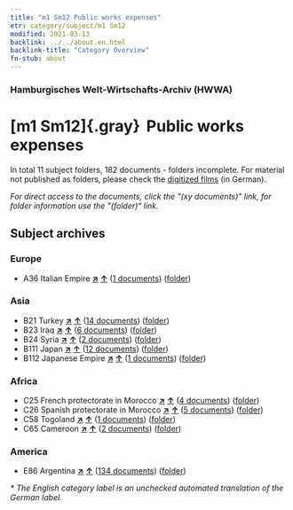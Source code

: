 ```yaml
---
title: "m1 Sm12 Public works expenses"
etr: category/subject/m1 Sm12
modified: 2021-03-13
backlink: ../../about.en.html
backlink-title: "Category Overview"
fn-stub: about
---
```


### Hamburgisches Welt-Wirtschafts-Archiv (HWWA)
# [m1 Sm12]{.gray}&#8201; Public works expenses&#160; 





In total 11 subject folders, 182 documents - folders incomplete.
For material not published as folders, please check the [digitized films](/film/h1_sh) (in German).

_For direct access to the documents, click the "(xy documents)" link, for folder information use the "(folder)" link._

## Subject archives



### Europe

- A36 Italian Empire [**&nearr;**](../../../geo/i/141012/about.en.html "Italian Empire (all folders)") [**&uarr;**](../../../geo/about.en.html#A36 "Country category system") (<a href="https://pm20.zbw.eu/dfgview/sh/141012,144827" title="about: Italian Empire : Public works expenses" target="_blank">1 documents</a>) ([folder](http://purl.org/pressemappe20/folder/sh/141012,144827))

### Asia

- B21 Turkey [**&nearr;**](../../../geo/i/141111/about.en.html "Turkey (all folders)") [**&uarr;**](../../../geo/about.en.html#B21 "Country category system") (<a href="https://pm20.zbw.eu/dfgview/sh/141111,144827" title="about: Turkey : Public works expenses" target="_blank">14 documents</a>) ([folder](http://purl.org/pressemappe20/folder/sh/141111,144827))
- B23 Iraq [**&nearr;**](../../../geo/i/141113/about.en.html "Iraq (all folders)") [**&uarr;**](../../../geo/about.en.html#B23 "Country category system") (<a href="https://pm20.zbw.eu/dfgview/sh/141113,144827" title="about: Iraq : Public works expenses" target="_blank">6 documents</a>) ([folder](http://purl.org/pressemappe20/folder/sh/141113,144827))
- B24 Syria [**&nearr;**](../../../geo/i/141114/about.en.html "Syria (all folders)") [**&uarr;**](../../../geo/about.en.html#B24 "Country category system") (<a href="https://pm20.zbw.eu/dfgview/sh/141114,144827" title="about: Syria : Public works expenses" target="_blank">2 documents</a>) ([folder](http://purl.org/pressemappe20/folder/sh/141114,144827))
- B111 Japan [**&nearr;**](../../../geo/i/141272/about.en.html "Japan (all folders)") [**&uarr;**](../../../geo/about.en.html#B111 "Country category system") (<a href="https://pm20.zbw.eu/dfgview/sh/141272,144827" title="about: Japan : Public works expenses" target="_blank">12 documents</a>) ([folder](http://purl.org/pressemappe20/folder/sh/141272,144827))
- B112 Japanese Empire [**&nearr;**](../../../geo/i/141273/about.en.html "Japanese Empire (all folders)") [**&uarr;**](../../../geo/about.en.html#B112 "Country category system") (<a href="https://pm20.zbw.eu/dfgview/sh/141273,144827" title="about: Japanese Empire : Public works expenses" target="_blank">1 documents</a>) ([folder](http://purl.org/pressemappe20/folder/sh/141273,144827))

### Africa

- C25 French protectorate in Morocco [**&nearr;**](../../../geo/i/141358/about.en.html "French protectorate in Morocco (all folders)") [**&uarr;**](../../../geo/about.en.html#C25 "Country category system") (<a href="https://pm20.zbw.eu/dfgview/sh/141358,144827" title="about: French protectorate in Morocco : Public works expenses" target="_blank">4 documents</a>) ([folder](http://purl.org/pressemappe20/folder/sh/141358,144827))
- C26 Spanish protectorate in Morocco [**&nearr;**](../../../geo/i/141359/about.en.html "Spanish protectorate in Morocco (all folders)") [**&uarr;**](../../../geo/about.en.html#C26 "Country category system") (<a href="https://pm20.zbw.eu/dfgview/sh/141359,144827" title="about: Spanish protectorate in Morocco : Public works expenses" target="_blank">5 documents</a>) ([folder](http://purl.org/pressemappe20/folder/sh/141359,144827))
- C58 Togoland [**&nearr;**](../../../geo/i/141408/about.en.html "Togoland (all folders)") [**&uarr;**](../../../geo/about.en.html#C58 "Country category system") (<a href="https://pm20.zbw.eu/dfgview/sh/141408,144827" title="about: Togoland : Public works expenses" target="_blank">1 documents</a>) ([folder](http://purl.org/pressemappe20/folder/sh/141408,144827))
- C65 Cameroon [**&nearr;**](../../../geo/i/141410/about.en.html "Cameroon (all folders)") [**&uarr;**](../../../geo/about.en.html#C65 "Country category system") (<a href="https://pm20.zbw.eu/dfgview/sh/141410,144827" title="about: Cameroon : Public works expenses" target="_blank">2 documents</a>) ([folder](http://purl.org/pressemappe20/folder/sh/141410,144827))

### America

- E86 Argentina [**&nearr;**](../../../geo/i/141692/about.en.html "Argentina (all folders)") [**&uarr;**](../../../geo/about.en.html#E86 "Country category system") (<a href="https://pm20.zbw.eu/dfgview/sh/141692,144827" title="about: Argentina : Public works expenses" target="_blank">134 documents</a>) ([folder](http://purl.org/pressemappe20/folder/sh/141692,144827))


_* The English category label is an unchecked automated translation of the German label._

